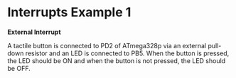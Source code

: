 # Interrupts Example 1 
**External Interrupt**

A tactile button is connected to PD2 of ATmega328p via an external pull-down resistor
and an LED is connected to PB5. When the button is pressed, the LED should be ON and
when the button is not pressed, the LED should be OFF.
